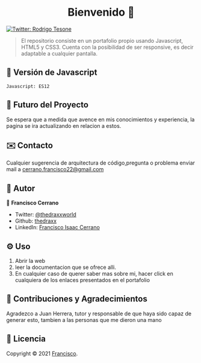 <h1 align="center">Bienvenido 👋</h1>
<p>
  <a href="https://twitter.com/ThedraxxWorld" target="_blank">
    <img alt="Twitter: Rodrigo Tesone" src="https://img.shields.io/twitter/follow/ThedraxxWorld.svg?style=social" />
  </a>
</p>

> El repositorio consiste en un portafolio propio usando Javascript, HTML5 y CSS3. Cuenta con la posibilidad de ser responsive, es decir adaptable a cualquier pantalla.</br>

## 🦁 Versión de Javascript

```
Javascript: ES12
```

## 🔮 Futuro del Proyecto

Se espera que a medida que avence en mis conocimientos y experiencia, la pagina se ira actualizando en relacion a estos.

## ✉️ Contacto

Cualquier sugerencia de arquitectura de código,pregunta o problema enviar mail a cerrano.francisco22@gmail.com 

## 🤔 Autor

👤 **Francisco Cerrano**

* Twitter: [@thedraxxworld](https://twitter.com/ThedraxxWorld)
* Github: [thedraxx](https://github.com/thedraxx)
* LinkedIn: [Francisco Isaac Cerrano](https://www.linkedin.com/in/cerranofrancisco/)

## ⚙️ Uso

1. Abrir la web
2. leer la documentacion que se ofrece alli.
3. En cualquier caso de querer saber mas sobre mi, hacer click en cualquiera de los enlaces presentados en el portafolio

## 🤝 Contribuciones y Agradecimientos

Agradezco a Juan Herrera, tutor y responsable de que haya sido capaz de generar esto, tambien a las personas que me dieron una mano 

## 📝 Licencia

Copyright © 2021 [Francisco](https://github.com/thedraxx).<br />

